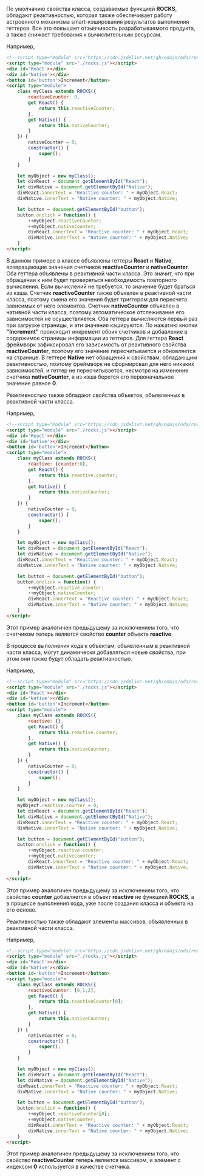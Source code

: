 ﻿По умолчанию свойства класса, создаваемые функцией **ROCKS**, обладают реактивностью, которая также обеспечивает работу встроенного механизма smart-кэширования результатов выполнения геттеров. Все это повышает отзывчивость разрабатываемого продукта, а также снижает требования к вычислительным ресурсам.

Например,

```html run_edit_h=75_
<!--script type="module" src="https://cdn.jsdelivr.net/gh/odajs/oda/rocks.js"></script-->
<script type="module" src="./rocks.js"></script>
<div id='React'></div>
<div id='Native'></div>
<button id='button'>Increment</button>
<script type="module">
    class myClass extends ROCKS({
        reactiveCounter: 0,
        get React() {
            return this.reactiveCounter;
        },
        get Native() {
            return this.nativeCounter;
        }
    }) {
        nativeCounter = 0;
        constructor() {
            super();
        }
    }

    let myObject = new myClass();
    let divReact = document.getElementById("React");
    let divNative = document.getElementById("Native");
    divReact.innerText = "Reactive counter: " + myObject.React;
    divNative.innerText = "Native counter: " + myObject.Native;

    let button = document.getElementById("button");
    button.onclick = function() {
        ++myObject.reactiveCounter;
        ++myObject.nativeCounter;
        divReact.innerText = "Reactive counter: " + myObject.React;
        divNative.innerText = "Native counter: " + myObject.Native;
    }
</script>
```

В данном примере в классе объявлены геттеры **React** и **Native**, возвращающие значения счетчиков **reactiveCounter** и **nativeCounter**. Оба геттера объявлены в реактивной части класса. Это значит, что при обращении к ним будет проверяться необходимость повторного вычисления. Если вычислений не требуется, то значение будет браться из кэша. Счетчик **reactiveCounter** также объявлен в реактивной части класса, поэтому смена его значения будет триггером для пересчета зависимых от него элементов. Счетчик **nativeCounter** объявлен в нативной части класса, поэтому автоматическое отслеживание его зависимостей не осуществляется. Оба геттера вычисляются первый раз при загрузке страницы, и эти значения кэшируются. По нажатию кнопки **"Increment"** происходит инкремент обоих счетчиков и добавление в содержимое страницы информации из геттеров. Для геттера **React** фреймворк зафиксировал его зависимость от реактивного свойства **reactiveCounter**, поэтому его значение пересчитывается и обновляется на странице. В геттере **Native** нет обращений к свойствам, обладающим реактивностью, поэтому фреймворк не сформировал для него никаких зависимостей, и геттер не пересчитывается, несмотря на изменение счетчика **nativeCounter**, а из кэша берется его первоначальное значение равное **0**.

Реактивностью также обладают свойства объектов, объявленных в реактивной части класса.

Например,

```html run_edit_h=75_
<!--script type="module" src="https://cdn.jsdelivr.net/gh/odajs/oda/rocks.js"></script-->
<script type="module" src="./rocks.js"></script>
<div id='React'></div>
<div id='Native'></div>
<button id='button'>Increment</button>
<script type="module">
    class myClass extends ROCKS({
        reactive: {counter:0},
        get React() {
            return this.reactive.counter;
        },
        get Native() {
            return this.nativeCounter;
        }
    }) {
        nativeCounter = 0;
        constructor() {
            super();
        }
    }

    let myObject = new myClass();
    let divReact = document.getElementById("React");
    let divNative = document.getElementById("Native");
    divReact.innerText = "Reactive counter: " + myObject.React;
    divNative.innerText = "Native counter: " + myObject.Native;

    let button = document.getElementById("button");
    button.onclick = function() {
        ++myObject.reactive.counter;
        ++myObject.nativeCounter;
        divReact.innerText = "Reactive counter: " + myObject.React;
        divNative.innerText = "Native counter: " + myObject.Native;
    }
</script>
```

Этот пример аналогичен предыдущему за исключением того, что счетчиком теперь является свойство **counter** объекта **reactive**.

В процессе выполнения кода к объектам, объявленным в реактивной части класса, могут динамически добавляться новые свойства, при этом они также будут обладать реактивностью. 

Например,

```html run_edit_h=75_
<!--script type="module" src="https://cdn.jsdelivr.net/gh/odajs/oda/rocks.js"></script-->
<script type="module" src="./rocks.js"></script>
<div id='React'></div>
<div id='Native'></div>
<button id='button'>Increment</button>
<script type="module">
    class myClass extends ROCKS({
        reactive: {},
        get React() {
            return this.reactive.counter;
        },
        get Native() {
            return this.nativeCounter;
        }
    }) {
        nativeCounter = 0;
        constructor() {
            super();
        }
    }

    let myObject = new myClass();
    myObject.reactive.counter = 0;
    let divReact = document.getElementById("React");
    let divNative = document.getElementById("Native");
    divReact.innerText = "Reactive counter: " + myObject.React;
    divNative.innerText = "Native counter: " + myObject.Native;

    let button = document.getElementById("button");
    button.onclick = function() {
        ++myObject.reactive.counter;
        ++myObject.nativeCounter;
        divReact.innerText = "Reactive counter: " + myObject.React;
        divNative.innerText = "Native counter: " + myObject.Native;
    }
</script>
```

Этот пример аналогичен предыдущему за исключением того, что свойство **counter** добавляется в объект **reactive** не функцией **ROCKS**, а в процессе выполнения кода, уже после создания класса и объекта на его основе.

Реактивностью также обладают элементы массивов, объявленных в реактивной части класса.

Например,

```html run_edit_h=75_
<!--script type="module" src="https://cdn.jsdelivr.net/gh/odajs/oda/rocks.js"></script-->
<script type="module" src="./rocks.js"></script>
<div id='React'></div>
<div id='Native'></div>
<button id='button'>Increment</button>
<script type="module">
    class myClass extends ROCKS({
        reactiveCounter: [0,1,2],
        get React() {
            return this.reactiveCounter[0];
        },
        get Native() {
            return this.nativeCounter;
        }
    }) {
        nativeCounter = 0;
        constructor() {
            super();
        }
    }

    let myObject = new myClass();
    let divReact = document.getElementById("React");
    let divNative = document.getElementById("Native");
    divReact.innerText = "Reactive counter: " + myObject.React;
    divNative.innerText = "Native counter: " + myObject.Native;

    let button = document.getElementById("button");
    button.onclick = function() {
        ++myObject.reactiveCounter[0];
        ++myObject.nativeCounter;
        divReact.innerText = "Reactive counter: " + myObject.React;
        divNative.innerText = "Native counter: " + myObject.Native;
    }
</script>
```

Этот пример аналогичен предыдущему за исключением того, что свойство **reactiveCounter** теперь является массивом, и элемент с индексом **0** используется в качестве счетчика.
